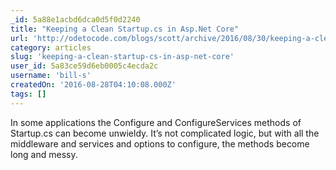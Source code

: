 ```yaml
---
_id: 5a88e1acbd6dca0d5f0d2240
title: "Keeping a Clean Startup.cs in Asp.Net Core"
url: 'http://odetocode.com/blogs/scott/archive/2016/08/30/keeping-a-clean-startup-cs-in-asp-net-core.aspx'
category: articles
slug: 'keeping-a-clean-startup-cs-in-asp-net-core'
user_id: 5a83ce59d6eb0005c4ecda2c
username: 'bill-s'
createdOn: '2016-08-28T04:10:08.000Z'
tags: []
---
```


In some applications the Configure and ConfigureServices methods of Startup.cs can become unwieldy. It’s not complicated logic, but with all the middleware and services and options to configure, the methods become long and messy.
